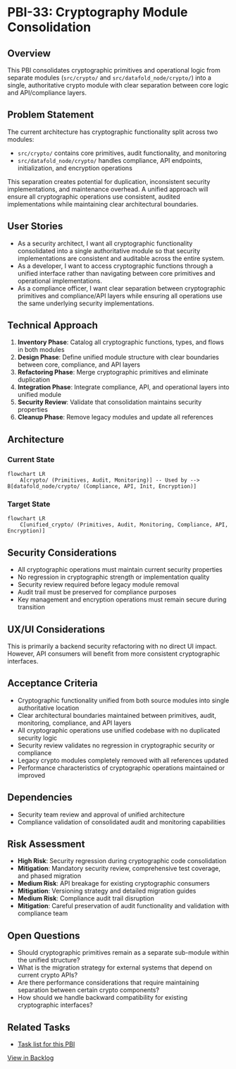 # PBI-33: Cryptography Module Consolidation

## Overview
This PBI consolidates cryptographic primitives and operational logic from separate modules (`src/crypto/` and `src/datafold_node/crypto/`) into a single, authoritative crypto module with clear separation between core logic and API/compliance layers.

## Problem Statement
The current architecture has cryptographic functionality split across two modules:
- `src/crypto/` contains core primitives, audit functionality, and monitoring
- `src/datafold_node/crypto/` handles compliance, API endpoints, initialization, and encryption operations

This separation creates potential for duplication, inconsistent security implementations, and maintenance overhead. A unified approach will ensure all cryptographic operations use consistent, audited implementations while maintaining clear architectural boundaries.

## User Stories
- As a security architect, I want all cryptographic functionality consolidated into a single authoritative module so that security implementations are consistent and auditable across the entire system.
- As a developer, I want to access cryptographic functions through a unified interface rather than navigating between core primitives and operational implementations.
- As a compliance officer, I want clear separation between cryptographic primitives and compliance/API layers while ensuring all operations use the same underlying security implementations.

## Technical Approach
1. **Inventory Phase**: Catalog all cryptographic functions, types, and flows in both modules
2. **Design Phase**: Define unified module structure with clear boundaries between core, compliance, and API layers
3. **Refactoring Phase**: Merge cryptographic primitives and eliminate duplication
4. **Integration Phase**: Integrate compliance, API, and operational layers into unified module
5. **Security Review**: Validate that consolidation maintains security properties
6. **Cleanup Phase**: Remove legacy modules and update all references

## Architecture

### Current State
```mermaid
flowchart LR
    A[crypto/ (Primitives, Audit, Monitoring)] -- Used by --> B[datafold_node/crypto/ (Compliance, API, Init, Encryption)]
```

### Target State
```mermaid
flowchart LR
    C[unified_crypto/ (Primitives, Audit, Monitoring, Compliance, API, Encryption)]
```

## Security Considerations
- All cryptographic operations must maintain current security properties
- No regression in cryptographic strength or implementation quality
- Security review required before legacy module removal
- Audit trail must be preserved for compliance purposes
- Key management and encryption operations must remain secure during transition

## UX/UI Considerations
This is primarily a backend security refactoring with no direct UI impact. However, API consumers will benefit from more consistent cryptographic interfaces.

## Acceptance Criteria
- Cryptographic functionality unified from both source modules into single authoritative location
- Clear architectural boundaries maintained between primitives, audit, monitoring, compliance, and API layers
- All cryptographic operations use unified codebase with no duplicated security logic
- Security review validates no regression in cryptographic security or compliance
- Legacy crypto modules completely removed with all references updated
- Performance characteristics of cryptographic operations maintained or improved

## Dependencies
- Security team review and approval of unified architecture
- Compliance validation of consolidated audit and monitoring capabilities

## Risk Assessment
- **High Risk**: Security regression during cryptographic code consolidation
- **Mitigation**: Mandatory security review, comprehensive test coverage, and phased migration
- **Medium Risk**: API breakage for existing cryptographic consumers
- **Mitigation**: Versioning strategy and detailed migration guides
- **Medium Risk**: Compliance audit trail disruption
- **Mitigation**: Careful preservation of audit functionality and validation with compliance team

## Open Questions
- Should cryptographic primitives remain as a separate sub-module within the unified structure?
- What is the migration strategy for external systems that depend on current crypto APIs?
- Are there performance considerations that require maintaining separation between certain crypto components?
- How should we handle backward compatibility for existing cryptographic interfaces?

## Related Tasks
- [Task list for this PBI](./tasks.md)

[View in Backlog](../backlog.md#user-content-33)